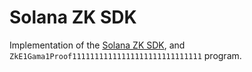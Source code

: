 # Solana ZK SDK

Implementation of the [Solana ZK SDK](https://github.com/anza-xyz/agave/blob/master/zk-sdk),
and `ZkE1Gama1Proof11111111111111111111111111111` program.
